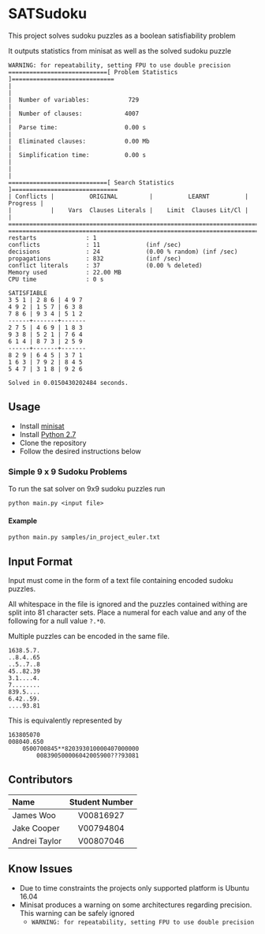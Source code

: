 # SATSudoku

This project solves sudoku puzzles as a boolean satisfiability problem 

It outputs statistics from minisat as well as the solved sudoku puzzle

```
WARNING: for repeatability, setting FPU to use double precision
============================[ Problem Statistics ]=============================
|                                                                             |
|  Number of variables:           729                                         |
|  Number of clauses:            4007                                         |
|  Parse time:                   0.00 s                                       |
|  Eliminated clauses:           0.00 Mb                                      |
|  Simplification time:          0.00 s                                       |
|                                                                             |
============================[ Search Statistics ]==============================
| Conflicts |          ORIGINAL         |          LEARNT          | Progress |
|           |    Vars  Clauses Literals |    Limit  Clauses Lit/Cl |          |
===============================================================================
===============================================================================
restarts              : 1
conflicts             : 11             (inf /sec)
decisions             : 24             (0.00 % random) (inf /sec)
propagations          : 832            (inf /sec)
conflict literals     : 37             (0.00 % deleted)
Memory used           : 22.00 MB
CPU time              : 0 s

SATISFIABLE
3 5 1 | 2 8 6 | 4 9 7
4 9 2 | 1 5 7 | 6 3 8
7 8 6 | 9 3 4 | 5 1 2
------+-------+-------
2 7 5 | 4 6 9 | 1 8 3
9 3 8 | 5 2 1 | 7 6 4
6 1 4 | 8 7 3 | 2 5 9
------+-------+-------
8 2 9 | 6 4 5 | 3 7 1
1 6 3 | 7 9 2 | 8 4 5
5 4 7 | 3 1 8 | 9 2 6

Solved in 0.0150430202484 seconds.
```

## Usage 

- Install [minisat](http://minisat.se/MiniSat.html) 
- Install [Python 2.7](https://www.python.org/download/releases/2.7/)
- Clone the repository
- Follow the desired instructions below

### Simple 9 x 9 Sudoku Problems

To run the sat solver on 9x9 sudoku puzzles run 

```
python main.py <input file>
```

#### Example 
```
python main.py samples/in_project_euler.txt
```

## Input Format

Input must come in the form of a text file containing encoded sudoku puzzles. 

All whitespace in the file is ignored and the puzzles contained withing are split into 81 character sets. 
Place a numeral for each value and any of the following for a null value `?.*0`.

Multiple puzzles can be encoded in the same file.

```
1638.5.7.
..8.4..65
..5..7..8
45..82.39
3.1....4.
7........
839.5....
6.42..59.
....93.81
```

This is equivalently represented by 

```
163805070
008040.650
    0500700845**820393010000407000000
        008390500006042005900???93081
```

## Contributors
| Name | Student Number|
| :----- | :---: |
| James Woo | V00816927 |
|Jake Cooper | V00794804 |
| Andrei Taylor | V00807046 |

## Know Issues
- Due to time constraints the projects only supported platform is Ubuntu 16.04
- Minisat produces a warning on some architectures regarding precision. This warning can be safely ignored
    - `WARNING: for repeatability, setting FPU to use double precision`
